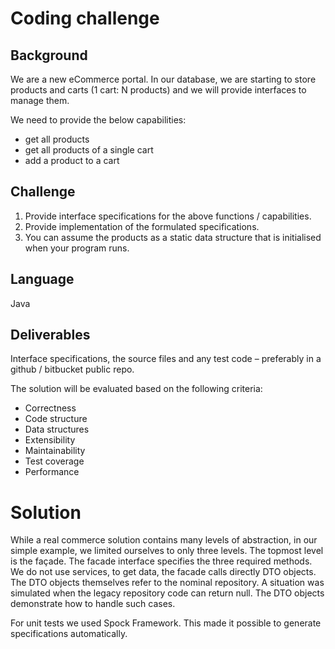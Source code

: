 # Coding challenge

## Background

We are a new eCommerce portal. In our database, we are starting to store products and carts (1 cart: N products) and we will provide
interfaces to manage them.

We need to provide the below capabilities:
- get all products
- get all products of a single cart
- add a product to a cart

## Challenge

1. Provide interface specifications for the above functions / capabilities.
2. Provide implementation of the formulated specifications.
3. You can assume the products as a static data structure that is initialised when your program runs.

## Language

Java

## Deliverables

Interface specifications, the source files and any test code – preferably in a github / bitbucket public repo.

The solution will be evaluated based on the following criteria:
* Correctness
* Code structure
* Data structures
* Extensibility
* Maintainability
* Test coverage
* Performance

# Solution

While a real commerce solution contains many levels of abstraction, in our simple example, we limited ourselves to only three levels. The topmost level is the façade. The facade interface specifies the three required methods. We do not use services, to get data, the facade calls directly DTO objects.
The DTO objects themselves refer to the nominal repository. 
A situation was simulated when the legacy repository code can return null.
The DTO objects demonstrate how to handle such cases.

For unit tests we used Spock Framework. 
This made it possible to generate specifications automatically.
